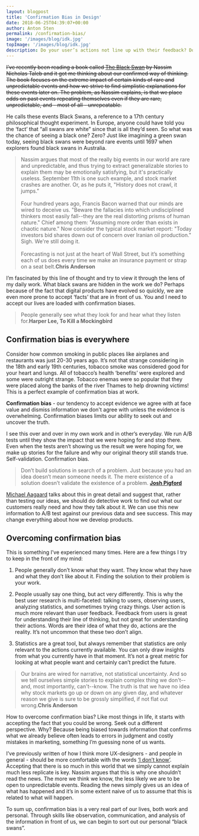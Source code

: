 ```yaml
---
layout: blogpost
title: 'Confirmation Bias in Design'
date: 2018-06-25T04:39:07+00:00
author: Anton Sten
permalink: /confirmation-bias/
image: '/images/blog/idk.jpg'
topImage: '/images/blog/idk.jpg'
description: Do your user’s actions not line up with their feedback? Don’t worry, it’s pretty common. It’s actually part of their (and yours) confirmation biases!
---
```


~~I’ve recently been reading a book called [The Black Swan](https://www.amazon.com/dp/B00139XTG4/ref=dp-kindle-redirect?_encoding=UTF8&btkr=1) by Nassim Nicholas Taleb and it got me thinking about our confirmed way of thinking. The book focuses on the extreme impact of certain kinds of rare and unpredictable events and how we strive to find simplistic explanations for these events later on. The problem, as Nassim explains, is that we place odds on past events repeating themselves even if they are rare, unpredictable, and - most of all - unrepeatable.~~

He calls these events Black Swans, a reference to a 17th century philosophical thought experiment. In Europe, anyone could have told you the ‘fact’ that “all swans are white” since that is all they’d seen. So what was the chance of seeing a black one? Zero? Just like imagining a green swan today, seeing black swans were beyond rare events until 1697 when explorers found black swans in Australia.

>Nassim argues that most of the really big events in our world are rare and unpredictable, and thus trying to extract generalizable stories to explain them may be emotionally satisfying, but it's practically useless. September 11th is one such example, and stock market crashes are another. Or, as he puts it, "History does not crawl, it jumps."<br /><br />Four hundred years ago, Francis Bacon warned that our minds are wired to deceive us. "Beware the fallacies into which undisciplined thinkers most easily fall--they are the real distorting prisms of human nature." Chief among them: "Assuming more order than exists in chaotic nature." Now consider the typical stock market report: "Today investors bid shares down out of concern over Iranian oil production." Sigh. We're still doing it.<br /><br />Forecasting is not just at the heart of Wall Street, but it’s something each of us does every time we make an insurance payment or strap on a seat belt.**Chris Anderson**

I’m fascinated by this line of thought and try to view it through the lens of my daily work. What black swans are hidden in the work we do? Perhaps because of the fact that digital products have evolved so quickly, we are even more prone to accept ‘facts’ that are in front of us. You and I need to accept our lives are loaded with confirmation biases.

>People generally see what they look for and hear what they listen for.**Harper Lee, To Kill a Mockingbird**

## Confirmation bias is everywhere

Consider how common smoking in public places like airplanes and restaurants was just 20-30 years ago. It’s not that strange considering in the 18th and early 19th centuries, tobacco smoke was considered good for your heart and lungs. All of tobacco’s health ‘benefits’ were explored and some were outright strange. Tobacco enemas were so popular that they were placed along the banks of the river Thames to help drowning victims! This is a perfect example of confirmation bias at work.

**Confirmation bias** - our tendency to accept evidence we agree with at face value and dismiss information we don't agree with unless the evidence is overwhelming. Confirmation biases limits our ability to seek out and uncover the truth.

I see this over and over in my own work and in other’s everyday. We run A/B tests until they show the impact that we were hoping for and stop there. Even when the tests aren’t showing us the result we were hoping for, we make up stories for the failure and why our original theory still stands true. Self-validation. Confirmation bias.

>Don’t build solutions in search of a problem. Just because you had an idea doesn’t mean someone needs it. The mere existence of a solution doesn’t validate the existence of a problem.
**[Josh Pigford](https://twitter.com/Shpigford/status/1001840357775237122)**

[Michael Aagaard](https://unbounce.com/conversion-rate-optimization/confirmation-bias/) talks about this in great detail and suggest that, rather than testing our ideas, we should do detective work to find out what our customers really need and how they talk about it. We can use this new information to A/B test against our previous data and see success. This may change everything about how we develop products.

## Overcoming confirmation bias

This is something I’ve experienced many times. Here are a few things I try to keep in the front of my mind:

1. People generally don’t know what they want. They know what they have and what they don’t like about it. Finding the solution to their problem is your work.

2. People usually say one thing, but act very differently. This is why the best user research is multi-faceted: talking to users, observing users, analyzing statistics, and sometimes trying crazy things. User action is much more relevant than user feedback. Feedback from users is great for understanding their line of thinking, but not great for understanding their actions. Words are their idea of what they do, actions are the reality. It’s not uncommon that these two don’t align.

3. Statistics are a great tool, but always remember that statistics are only relevant to the actions currently available. You can only draw insights from what you currently have in that moment. It’s not a great metric for looking at what people want and certainly can’t predict the future.

>Our brains are wired for narrative, not statistical uncertainty. And so we tell ourselves simple stories to explain complex thing we don't--and, most importantly, can't--know. The truth is that we have no idea why stock markets go up or down on any given day, and whatever reason we give is sure to be grossly simplified, if not flat out wrong.**Chris Anderson**

How to overcome confirmation bias? Like most things in life, it starts with accepting the fact that you could be wrong. Seek out a different perspective. Why? Because being biased towards information that confirms what we already believe often leads to errors in judgment and costly mistakes in marketing, something I’m guessing none of us wants.

I’ve previously written of how I think more UX-designers - and people in general - should be more comfortable with the words [‘I don’t know’](https://www.antonsten.com/better-uxdesigner/). Accepting that there is so much in this world that we simply cannot explain much less replicate is key. Nassim argues that this is why one shouldn’t read the news. The more we think we know, the less likely we are to be open to unpredictable events. Reading the news simply gives us an idea of what has happened and it’s in some extent naive of us to assume that this is related to what will happen.

To sum up, confirmation bias is a very real part of our lives, both work and personal. Through skills like observation, communication, and analysis of the information in front of us, we can begin to sort out our personal “black swans”.
